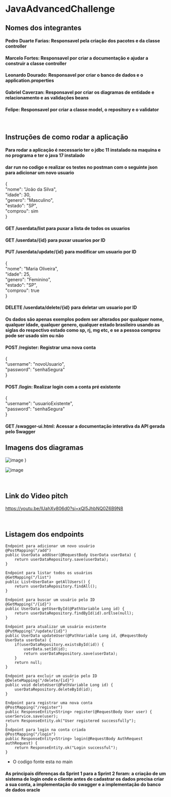 # JavaAdvancedChallenge

## Nomes dos integrantes
#### Pedro Duarte Farias: Responsavel pela criação dos pacotes e da classe controller 
#### Marcelo Fortes: Responsavel por criar a documentação e ajudar a construir a classe controller
#### Leonardo Dourado: Responsavel por criar o banco de dados e o application.properties
#### Gabriel Caverzan: Responsavel por criar os diagramas de entidade e relacionamento e as validações beans 
#### Felipe: Responsavel por criar a classe model, o repository e o validator
<br>

## Instruções de como rodar a aplicação
#### Para rodar a aplicação é necessario ter o jdbc 11 instalado na maquina e no programa e ter o java 17 instalado
#### dar run no codigo e realizar os testes no postman com o seguinte json para adicionar um novo usuario
{
    <br>"nome": "João da Silva",<br>
    "idade": 30,<br>
    "genero": "Masculino",<br>
    "estado": "SP",<br>
    "comprou": sim<br>
}
#### GET /userdata/list para puxar a lista de todos os usuarios
#### GET /userdata/{id} para puxar usuarios por ID
#### PUT /userdata/update/{id} para modificar um usuario por ID
{
    <br>"nome": "Maria Oliveira",<br>
    "idade": 25,<br>
    "genero": "Feminino",<br>
    "estado": "SP",<br>
    "comprou": true<br>
}
#### DELETE /userdata/delete/{id} para deletar um usuario por ID
#### Os dados são apenas exemplos podem ser alterados por qualquer nome, qualquer idade, qualquer genero, qualquer estado brasileiro usando as siglas do  respectivo estado como sp, rj, mg etc, e se a pessoa comprou pode ser usado sim ou não

#### POST /register: Registrar uma nova conta 
{
   <br> "username": "novoUsuario",<br>
    "password": "senhaSegura"<br>
}
#### POST /login: Realizar login com a conta pré existente 
{
    <br>"username": "usuarioExistente",<br>
    "password": "senhaSegura"<br>
}
#### GET /swagger-ui.html: Acessar a documentação interativa da API gerada pelo Swagger


## Imagens dos diagramas
![image](https://github.com/Pedroduartefarias/JavaAdvancedChallenge/assets/125598806/0a33760c-281e-4507-830e-46aa1d3595c7)
) <br>

![image](https://github.com/Pedroduartefarias/JavaAdvancedChallenge/assets/125598806/cf428c4f-7a3a-46fc-852c-62307cc90a0d)


<br>

## Link do Video pitch
https://youtu.be/lUahXy806d0?si=xQI5JhbNQ0Z6B9N8

<br>

## Listagem dos endpoints

    Endpoint para adicionar um novo usuário
    @PostMapping("/add")
    public UserData addUser(@RequestBody UserData userData) {
        return userDataRepository.save(userData);
    }

    Endpoint para listar todos os usuários
    @GetMapping("/list")
    public List<UserData> getAllUsers() {
        return userDataRepository.findAll();
    }

    Endpoint para buscar um usuário pelo ID
    @GetMapping("/{id}")
    public UserData getUserById(@PathVariable Long id) {
        return userDataRepository.findById(id).orElse(null);
    }

    Endpoint para atualizar um usuário existente
    @PutMapping("/update/{id}")
    public UserData updateUser(@PathVariable Long id, @RequestBody UserData userData) {
        if(userDataRepository.existsById(id)) {
            userData.setId(id);
            return userDataRepository.save(userData);
        }
        return null;
    }

    Endpoint para excluir um usuário pelo ID
    @DeleteMapping("/delete/{id}")
    public void deleteUser(@PathVariable Long id) {
        userDataRepository.deleteById(id);
    }
    
    Endpoint para registrar uma nova conta
    @PostMapping("/register")
    public ResponseEntity<String> register(@RequestBody User user) {
    userService.save(user);
    return ResponseEntity.ok("User registered successfully");
    }
    Endpoint para login na conta criada
    @PostMapping("/login")
    public ResponseEntity<String> login(@RequestBody AuthRequest authRequest) {
        return ResponseEntity.ok("Login successful");
    }


* O codigo fonte esta no main
#### As principais diferenças da Sprint 1 para a Sprint 2 foram: a criação de um sistema de login onde o cliente antes de cadastrar os dados precisa criar a sua conta, a implementação do swagger e a implementação do banco de dados oracle



